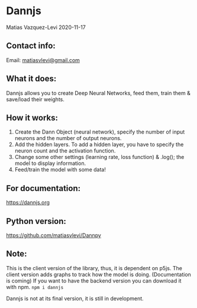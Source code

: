 # Dannjs 
Matias Vazquez-Levi 2020-11-17

Contact info:
------------
Email: matiasvlevi@gmail.com

What it does:
------------
Dannjs allows you to create Deep Neural Networks, feed them, train them & save/load their weights. 

How it works:
------------
1. Create the Dann Object (neural network), specify the number of input neurons and the number of output neurons.
2. Add the hidden layers. To add a hidden layer, you have to specify the neuron count and the activation function.
3. Change some other settings (learning rate, loss function) & .log(); the model to display information.
4. Feed/train the model with some data!


For documentation:
-------------------
https://dannjs.org

Python version:
------------------
https://github.com/matiasvlevi/Dannpy


Note:
----------
This is the client version of the library, thus, it is dependent on p5js. 
The client version adds graphs to track how the model is doing. (Documentation is coming)
If you want to have the backend version you can download it with npm. 
`npm i dannjs`

Dannjs is not at its final version, it is still in development.
